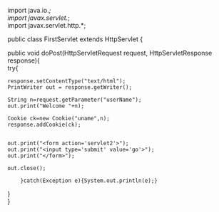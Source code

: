 import java.io.*;  
import javax.servlet.*;  
import javax.servlet.http.*;  
  
  
public class FirstServlet extends HttpServlet {  
  
  public void doPost(HttpServletRequest request, HttpServletResponse response){  
    try{  
  
    response.setContentType("text/html");  
    PrintWriter out = response.getWriter();  
          
    String n=request.getParameter("userName");  
    out.print("Welcome "+n);  
  
    Cookie ck=new Cookie("uname",n); 
    response.addCookie(ck);
  
   
    out.print("<form action='servlet2'>");  
    out.print("<input type='submit' value='go'>");  
    out.print("</form>");  
          
    out.close();  
  
        }catch(Exception e){System.out.println(e);}  
  }  
}
